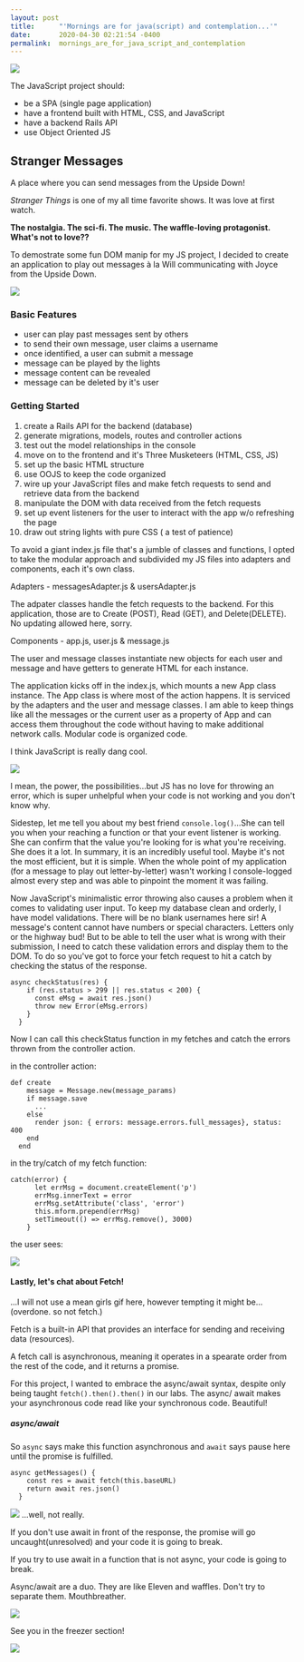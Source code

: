 ```yaml
---
layout: post
title:      "'Mornings are for java(script) and contemplation...'"
date:       2020-04-30 02:21:54 -0400
permalink:  mornings_are_for_java_script_and_contemplation
---
```



![](https://media.giphy.com/media/XtQFRwoz77Suc/giphy.gif)

The JavaScript project should: 
* be a SPA (single page application)
* have a frontend built with HTML, CSS, and JavaScript
* have  a backend Rails API 
* use Object Oriented JS

## Stranger Messages 

A place where you can send messages from the Upside Down!

*Stranger Things* is one of my all time favorite shows. It was love at first watch. 

**The nostalgia. The sci-fi. The music. The waffle-loving protagonist. What's not to love??**

To demostrate some fun DOM manip for my JS project, I decided to create an application to play out messages 
à la Will communicating with Joyce from the Upside Down. 

![](https://i.imgur.com/Pjmm2Xdl.png)

### Basic Features

* user can play past messages sent by others 
* to send their own message, user claims a username
* once identified, a user can submit a message
* message can be played by the lights 
* message content can be revealed
* message can be deleted by it's user  

### Getting Started 
1. create a Rails API for the backend (database)
2. generate migrations, models, routes and controller actions
3. test out the model relationships in the console 
4. move on to the frontend and it's Three Musketeers (HTML, CSS, JS)
5. set up the basic HTML structure 
6.  use OOJS to keep the code organized 
7. wire up your JavaScript files and make fetch requests to send and retrieve data from the backend
8. manipulate the DOM with data received from the fetch requests
9. set up event listeners for the user to interact with the app w/o refreshing the page
10. draw out string lights with pure CSS ( a test of patience)

To avoid a giant index.js file that's a jumble of classes and functions, I opted to take the modular approach and subdivided my JS files into adapters and components, each it's own class. 

Adapters - messagesAdapter.js & usersAdapter.js

The adpater classes handle the fetch requests to the backend. For this application, those are to Create (POST), Read (GET), and Delete(DELETE). No updating allowed here, sorry. 
		 
Components - app.js, user.js & message.js 

The user and message classes instantiate new objects for each user and message and have getters to generate HTML for each instance. 

The application kicks off in the index.js, which mounts a new App class instance. The App class is where most of the action happens. It is serviced by the adapters and the user and message classes. I am able to keep things like all the messages or the current user as a property of App and can access them throughout the code without having to make additional network calls. Modular code is organized code. 

I think JavaScript is really dang cool.

![](https://i.imgur.com/gNQKV73b.gif)

I mean, the power, the possibilities...but JS has no love for throwing an error, which is super unhelpful when your code is not working and you don't know why. 

Sidestep, let me tell you about my best friend `console.log()`...She can tell you when your reaching a function or that your event listener is working. She can confirm that the value you're looking for is what you're receiving. She does it a lot. In summary, it is an incredibly useful tool. Maybe it's not the most efficient, but it is simple. When the whole point of my application (for a message to play out letter-by-letter) wasn't working I console-logged almost every step and was able to pinpoint the moment it was failing. 

Now JavaScript's minimalistic error throwing also causes a problem when it comes to validating user input. To keep my database clean and orderly, I have model validations. There will be no blank usernames here sir! A message's content cannot have numbers or special characters. Letters only or the highway bud! But to be able to tell the user what is wrong with their submission, I need to catch these validation errors and display them to the DOM. To do so you've got to force your fetch request to hit a catch by checking the status of the response. 

```
async checkStatus(res) {
    if (res.status > 299 || res.status < 200) {
      const eMsg = await res.json()
      throw new Error(eMsg.errors)
    }
  }
```

Now I can call this checkStatus function in my fetches and catch the errors thrown from the controller action. 

in the controller action: 
```
def create 
    message = Message.new(message_params)
    if message.save 
      ...
    else 
      render json: { errors: message.errors.full_messages}, status: 400
    end 
  end 
```

in the try/catch of my fetch function:
```
catch(error) {
      let errMsg = document.createElement('p')
      errMsg.innerText = error
      errMsg.setAttribute('class', 'error')
      this.mform.prepend(errMsg)
      setTimeout(() => errMsg.remove(), 3000)
    }
```

the user sees:

![](https://i.imgur.com/bHNbkW3l.png)

#### Lastly, let's chat about Fetch!

...I will not use a mean girls gif here, however tempting it might be...(overdone. so not fetch.)

Fetch is a built-in API that provides an interface for sending and receiving data (resources). 

A fetch call is asynchronous, meaning it operates in a spearate order from the rest of the code, and it returns a promise. 

For this project, I wanted to embrace the async/await syntax, despite only being taught `fetch().then().then()` in our labs. The async/ await makes your asynchronous code read like your synchronous code. Beautiful!

##### async/await
So `async` says make this function asynchronous and `await` says pause here until the promise is fulfilled. 

```
async getMessages() {
    const res = await fetch(this.baseURL)
    return await res.json()
  }
``` 

![](https://i.imgur.com/bn6xn08.gif)
...well, not really. 

If you don't use await in front of the response, the promise will go uncaught(unresolved) and your code it is going to break. 

If you try to use await in a function that is not async, your code is going to break. 

Async/await are a duo. They are like Eleven and waffles. Don't try to separate them. Mouthbreather. 

![](https://media.giphy.com/media/3o6ZtcoBuq9M8Kt7CU/giphy.gif)

See you in the freezer section!

![](https://i.imgur.com/7KPqSgim.jpg)


